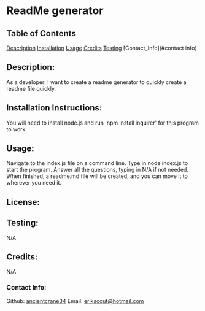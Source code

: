# ReadMe generator
  
  
  ## Table of Contents
  [Description](#description)
  [Installation](#installation)
  [Usage](#usage)
  [Credits](#credits)
  [Testing](#testing)
  [Contact_Info](#contact info)
  ## Description:
  As a developer: I want to create a readme generator to quickly create a readme file quickly.
  ## Installation Instructions:
  You will need to install node.js and run 'npm install inquirer' for this program to work.
  ## Usage:
  Navigate to the index.js file on a command line. Type in node index.js to start the program. Answer all the questions, typing in N/A if not needed. When finished, a readme.md file will be created, and you can move it to wherever you need it.
  ## License:
  
  ## Testing:
  N/A
  ## Credits:
  N/A
  ### Contact Info:
  Github: [ancientcrane34](https://github.com/ancientcrane34)
  Email: erikscout@hotmail.com
